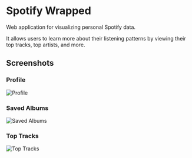 # Spotify Wrapped

Web application for visualizing personal Spotify data.

It allows users to learn more about their listening patterns by viewing their top tracks, top artists, and more.

## Screenshots

### Profile

![Profile](https://www.dropbox.com/s/sjoba7pgy73zmco/Screen%20Shot%202022-07-31%20at%208.40.58%20PM.png?raw=1)

### Saved Albums

![Saved Albums](https://www.dropbox.com/s/awryo1ciysfcow2/Screen%20Shot%202022-07-31%20at%208.56.41%20PM.png?raw=1)

### Top Tracks

![Top Tracks](https://www.dropbox.com/s/f7qygebaro0gw27/Screen%20Shot%202022-07-31%20at%208.45.27%20PM.png?raw=1)
